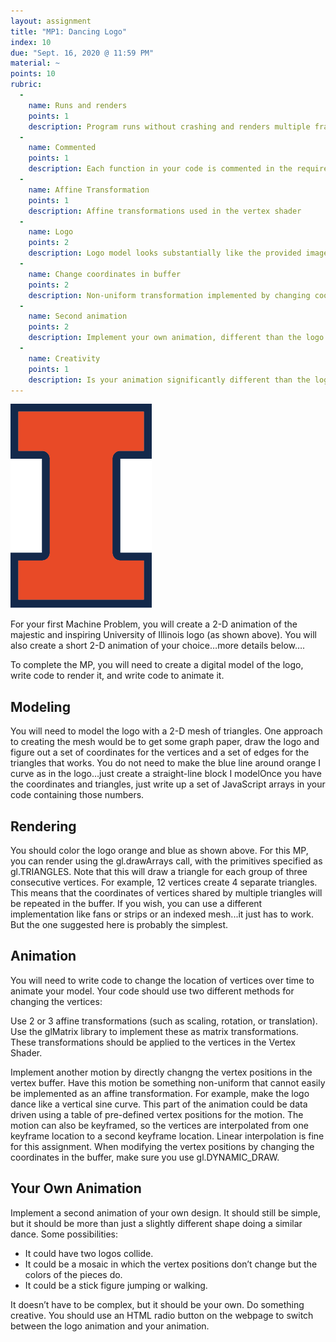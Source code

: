 ```yaml
---
layout: assignment
title: "MP1: Dancing Logo"
index: 10
due: "Sept. 16, 2020 @ 11:59 PM"
material: ~
points: 10
rubric:
  -
    name: Runs and renders
    points: 1
    description: Program runs without crashing and renders multiple frames.
  -
    name: Commented
    points: 1
    description: Each function in your code is commented in the required style.
  - 
    name: Affine Transformation
    points: 1
    description: Affine transformations used in the vertex shader
  - 
    name: Logo
    points: 2
    description: Logo model looks substantially like the provided image	and is a set of triangles.
  - 
    name: Change coordinates in buffer
    points: 2
    description: Non-uniform transformation implemented by changing coordinates in buffer	
  -
    name: Second animation
    points: 2
    description: Implement your own animation, different than the logo
  -
    name: Creativity
    points: 1
    description: Is your animation significantly different than the logo and visually interesting
---
```


![University of Illnois Logo](/img/logo.png)

For your first Machine Problem, you will create a 2-D animation of the majestic and inspiring University of Illinois logo (as shown above). You will also create a short 2-D animation of your choice…more details below….

To complete the MP, you will need to create a digital model of the logo, write code to render it, and write code to animate it.

## Modeling
You will need to model the logo with a 2-D mesh of triangles. One approach to creating the mesh would be to get some graph paper, draw the logo and figure out a set of coordinates for the vertices and a set of edges for the triangles that works. You do not need to make the blue line around orange I curve as in the logo…just create a straight-line block I modelOnce you have the coordinates and triangles, just write up a set of JavaScript arrays in your code containing those numbers.

## Rendering
You should color the logo orange and blue as shown above. For this MP, you can render using the gl.drawArrays call, with the primitives specified as gl.TRIANGLES. Note that this will draw a triangle for each group of three consecutive vertices. For example, 12 vertices create 4 separate triangles. This means that the coordinates of vertices shared by multiple triangles will be repeated in the buffer. If you wish, you can use a different implementation like fans or strips or an indexed mesh...it just has to work. But the one suggested here is probably the simplest.

## Animation
You will need to write code to change the location of vertices over time to animate your model. Your code should use two different methods for changing the vertices:

Use 2 or 3 affine transformations (such as scaling, rotation, or translation). Use the glMatrix library to implement these as matrix transformations. These transformations should be applied to the vertices in the Vertex Shader.

Implement another motion by directly changng the vertex positions in the vertex buffer. Have this motion be something non-uniform that cannot easily be implemented as an affine transformation. For example, make the logo dance like a vertical sine curve. This part of the animation could be data driven using a table of pre-defined vertex positions for the motion. The motion can also be keyframed, so the vertices are interpolated from one keyframe location to a second keyframe location. Linear interpolation is fine for this assignment. When modifying the vertex positions by changing the coordinates in the buffer, make sure you use gl.DYNAMIC_DRAW.

## Your Own Animation
Implement a second animation of your own design. It should still be simple, but it should be more than just a slightly different shape doing a similar dance. Some possibilities:

+ It could have two logos collide.
+ It could be a mosaic in which the vertex positions don’t change but the colors of the pieces do.
+ It could be a stick figure jumping or walking.

It doesn’t have to be complex, but it should be your own. Do something creative. You should use an HTML radio button on the webpage to switch between the logo animation and your animation.




 	 

